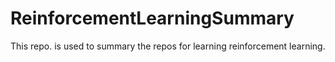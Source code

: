 # ReinforcementLearningSummary
This repo. is used to summary the repos for learning reinforcement learning.
